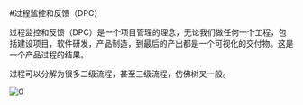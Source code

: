 
#过程监控和反馈（DPC）

过程监控和反馈（DPC）是一个项目管理的理念，无论我们做任何一个工程，包括建设项目，软件研发，产品制造，到最后的产出都是一个可视化的交付物。这是一个产品过程的结果。

过程可以分解为很多二级流程，甚至三级流程，仿佛树叉一般。

![0](C:\demo\XLP_Ops_Manual\method\picture\4.png)
